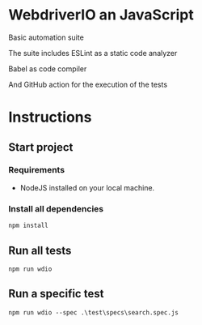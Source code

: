 # WebdriverIO an JavaScript
Basic automation suite

The suite includes ESLint as a static code analyzer

Babel as code compiler

And GitHub action for the execution of the tests


# Instructions

## Start project
### Requirements
- NodeJS installed on your local machine.
  
### Install all dependencies
```
npm install
```
## Run all tests
```
npm run wdio
```

## Run a specific test
```
npm run wdio --spec .\test\specs\search.spec.js
```